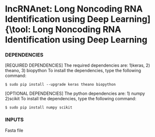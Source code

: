 # lncRNAnet: Long Noncoding RNA Identification using Deep Learning]{\tool: Long Noncoding RNA Identification using Deep Learning

### DEPENDENCIES
[REQUIRED DEPENDENCIES]
The required dependencies are: 1)keras, 2) theano, 3) biopython
To install the dependencies, type the following command:
```
$ sudo pip install --upgrade keras theano biopython
```

[OPTIONAL DEPENDENCIES]
The python dependencies are: 1) numpy 2)scikit
To install the dependencies, type the following command:
```
$ sudo pip install numpy scikit
```

### INPUTS
Fasta file

